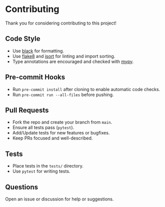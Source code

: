 # Contributing

Thank you for considering contributing to this project!

## Code Style
- Use [black](https://black.readthedocs.io/en/stable/) for formatting.
- Use [flake8](https://flake8.pycqa.org/en/latest/) and [isort](https://pycqa.github.io/isort/) for linting and import sorting.
- Type annotations are encouraged and checked with [mypy](http://mypy-lang.org/).

## Pre-commit Hooks
- Run `pre-commit install` after cloning to enable automatic code checks.
- Run `pre-commit run --all-files` before pushing.

## Pull Requests
- Fork the repo and create your branch from `main`.
- Ensure all tests pass (`pytest`).
- Add/Update tests for new features or bugfixes.
- Keep PRs focused and well-described.

## Tests
- Place tests in the `tests/` directory.
- Use `pytest` for writing tests.

## Questions
Open an issue or discussion for help or suggestions. 